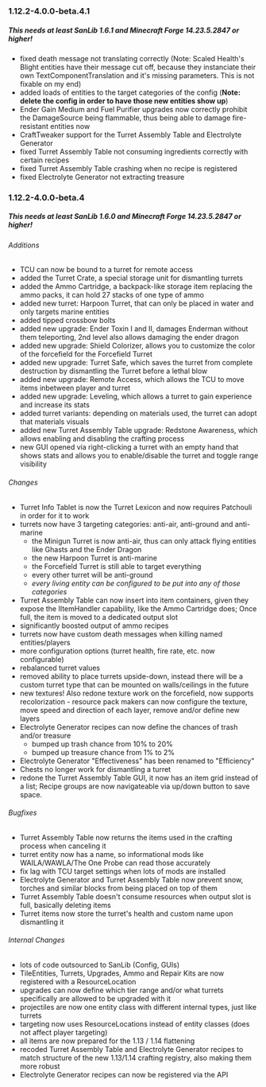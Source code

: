### 1.12.2-4.0.0-beta.4.1
##### This needs at least SanLib 1.6.1 and Minecraft Forge 14.23.5.2847 or higher!

* fixed death message not translating correctly (Note: Scaled Health's Blight entities have their message cut off, because they instanciate their own TextComponentTranslation and it's missing parameters. This is not fixable on my end)
* added loads of entities to the target categories of the config (**Note: delete the config in order to have those new entities show up**)
* Ender Gain Medium and Fuel Purifier upgrades now correctly prohibit the DamageSource being flammable, thus being able to damage fire-resistant entities now
* CraftTweaker support for the Turret Assembly Table and Electrolyte Generator
* fixed Turret Assembly Table not consuming ingredients correctly with certain recipes
* fixed Turret Assembly Table crashing when no recipe is registered
* fixed Electrolyte Generator not extracting treasure


### 1.12.2-4.0.0-beta.4
##### This needs at least SanLib 1.6.0 and Minecraft Forge 14.23.5.2847 or higher!

###### _Additions_
* TCU can now be bound to a turret for remote access
* added the Turret Crate, a special storage unit for dismantling turrets
* added the Ammo Cartridge, a backpack-like storage item replacing the ammo packs, it can hold 27 stacks of one type of ammo
* added new turret: Harpoon Turret, that can only be placed in water and only targets marine entities
* added tipped crossbow bolts
* added new upgrade: Ender Toxin I and II, damages Enderman without them teleporting, 2nd level also allows damaging the ender dragon
* added new upgrade: Shield Colorizer, allows you to customize the color of the forcefield for the Forcefield Turret
* added new upgrade: Turret Safe, which saves the turret from complete destruction by dismantling the Turret before a lethal blow
* added new upgrade: Remote Access, which allows the TCU to move items inbetween player and turret
* added new upgrade: Leveling, which allows a turret to gain experience and increase its stats
* added turret variants: depending on materials used, the turret can adopt that materials visuals
* added new Turret Assembly Table upgrade: Redstone Awareness, which allows enabling and disabling the crafting process
* new GUI opened via right-clicking a turret with an empty hand that shows stats and allows you to enable/disable the turret and toggle range visibility

###### _Changes_
* Turret Info Tablet is now the Turret Lexicon and now requires Patchouli in order for it to work
* turrets now have 3 targeting categories: anti-air, anti-ground and anti-marine
  - the Minigun Turret is now anti-air, thus can only attack flying entities like Ghasts and the Ender Dragon
  - the new Harpoon Turret is anti-marine
  - the Forcefield Turret is still able to target everything
  - every other turret will be anti-ground
  - _every living entity can be configured to be put into any of those categories_
* Turret Assembly Table can now insert into item containers, given they expose the IItemHandler capability, like the Ammo Cartridge does; Once full, the item is moved to a dedicated output slot
* significantly boosted output of ammo recipes
* turrets now have custom death messages when killing named entities/players
* more configuration options (turret health, fire rate, etc. now configurable)
* rebalanced turret values
* removed ability to place turrets upside-down, instead there will be a custom turret type that can be mounted on walls/ceilings in the future
* new textures! Also redone texture work on the forcefield, now supports recolorization - resource pack makers can now configure the texture, move speed and direction of each layer, remove and/or define new layers
* Electrolyte Generator recipes can now define the chances of trash and/or treasure
    - bumped up trash chance from 10% to 20%
    - bumped up treasure chance from 1% to 2%
* Electrolyte Generator "Effectiveness" has been renamed to "Efficiency"
* Chests no longer work for dismantling a turret
* redone the Turret Assembly Table GUI, it now has an item grid instead of a list; Recipe groups are now navigateable via up/down button to save space.

###### _Bugfixes_
* Turret Assembly Table now returns the items used in the crafting process when canceling it
* turret entity now has a name, so informational mods like WAILA/WAWLA/The One Probe can read those accurately
* fix lag with TCU target settings when lots of mods are installed
* Electrolyte Generator and Turret Assembly Table now prevent snow, torches and similar blocks from being placed on top of them
* Turret Assembly Table doesn't consume resources when output slot is full, basically deleting items
* Turret items now store the turret's health and custom name upon dismantling it
  
###### _Internal Changes_
* lots of code outsourced to SanLib (Config, GUIs)
* TileEntities, Turrets, Upgrades, Ammo and Repair Kits are now registered with a ResourceLocation
* upgrades can now define which tier range and/or what turrets specifically are allowed to be upgraded with it
* projectiles are now one entity class with different internal types, just like turrets
* targeting now uses ResourceLocations instead of entity classes (does not affect player targeting)
* all items are now prepared for the 1.13 / 1.14 flattening
* recoded Turret Assembly Table and Electrolyte Generator recipes to match structure of the new 1.13/1.14 crafting registry, also making them more robust
* Electrolyte Generator recipes can now be registered via the API
